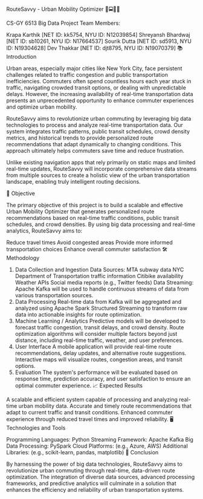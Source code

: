 RouteSavvy - Urban Mobility Optimizer 🚦🚍🚶‍♂️

CS-GY 6513 Big Data Project
Team Members:

Krapa Karthik [NET ID: kk5754, NYU ID: N12039854]
Shreyansh Bhardwaj [NET ID: sb10261, NYU ID: N17664537]
Sourik Dutta [NET ID: sd5913, NYU ID: N19304628]
Dev Thakkar [NET ID: djt8795, NYU ID: N19070379]
📚 Introduction

Urban areas, especially major cities like New York City, face persistent challenges related to traffic congestion and public transportation inefficiencies. Commuters often spend countless hours each year stuck in traffic, navigating crowded transit options, or dealing with unpredictable delays. However, the increasing availability of real-time transportation data presents an unprecedented opportunity to enhance commuter experiences and optimize urban mobility.

RouteSavvy aims to revolutionize urban commuting by leveraging big data technologies to process and analyze real-time transportation data. Our system integrates traffic patterns, public transit schedules, crowd density metrics, and historical trends to provide personalized route recommendations that adapt dynamically to changing conditions. This approach ultimately helps commuters save time and reduce frustration.

Unlike existing navigation apps that rely primarily on static maps and limited real-time updates, RouteSavvy will incorporate comprehensive data streams from multiple sources to create a holistic view of the urban transportation landscape, enabling truly intelligent routing decisions.

🎯 Objective

The primary objective of this project is to build a scalable and effective Urban Mobility Optimizer that generates personalized route recommendations based on real-time traffic conditions, public transit schedules, and crowd densities. By using big data processing and real-time analytics, RouteSavvy aims to:

Reduce travel times
Avoid congested areas
Provide more informed transportation choices
Enhance overall commuter satisfaction
🛠️ Methodology

1. Data Collection and Ingestion
Data Sources:
MTA subway data
NYC Department of Transportation traffic information
Citibike availability
Weather APIs
Social media reports (e.g., Twitter feeds)
Data Streaming:
Apache Kafka will be used to handle continuous streams of data from various transportation sources.
2. Data Processing
Real-time data from Kafka will be aggregated and analyzed using Apache Spark Structured Streaming to transform raw data into actionable insights for route optimization.
3. Machine Learning / Analytics
Predictive models will be developed to forecast traffic congestion, transit delays, and crowd density.
Route optimization algorithms will consider multiple factors beyond just distance, including real-time traffic, weather, and user preferences.
4. User Interface
A mobile application will provide real-time route recommendations, delay updates, and alternative route suggestions.
Interactive maps will visualize routes, congestion areas, and transit options.
5. Evaluation
The system's performance will be evaluated based on response time, prediction accuracy, and user satisfaction to ensure an optimal commuter experience.
📈 Expected Results

A scalable and efficient system capable of processing and analyzing real-time urban mobility data.
Accurate and timely route recommendations that adapt to current traffic and transit conditions.
Enhanced commuter experience through reduced travel times and improved reliability.
🖥️ Technologies and Tools

Programming Languages: Python
Streaming Framework: Apache Kafka
Big Data Processing: PySpark
Cloud Platforms: (e.g., Azure, AWS)
Additional Libraries: (e.g., scikit-learn, pandas, matplotlib)
📝 Conclusion

By harnessing the power of big data technologies, RouteSavvy aims to revolutionize urban commuting through real-time, data-driven route optimization. The integration of diverse data sources, advanced processing frameworks, and predictive analytics will culminate in a solution that enhances the efficiency and reliability of urban transportation systems.


